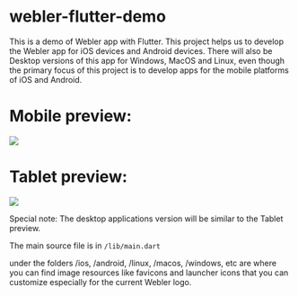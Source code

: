 # webler-flutter-demo
This is a demo of Webler app with Flutter. This project helps us to develop the Webler app for iOS devices and Android devices. There will also be Desktop versions of this app for Windows, MacOS and Linux, even though the primary focus of this project is to develop apps for the mobile platforms of iOS and Android.

<h1>Mobile preview:</h1>
<img src="https://github.com/solomonirailoa/webler-flutter-demo/assets/90390564/547700c9-b042-4a39-a6ee-a5974b236a63">

<h1>Tablet preview:</h1>
<img src="https://github.com/solomonirailoa/webler-flutter-demo/assets/90390564/be603203-4baa-4259-bbfe-273034f4fa4a">

Special note: The desktop applications version will be similar to the Tablet preview.

The main source file is in <code>/lib/main.dart</code>

under the folders /ios, /android, /linux, /macos, /windows, etc are where you can find image resources like favicons and launcher icons that you can customize especially for the current Webler logo.
